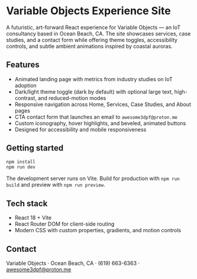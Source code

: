 # Variable Objects Experience Site

A futuristic, art-forward React experience for Variable Objects — an IoT consultancy based in Ocean Beach, CA. The site showcases services, case studies, and a contact form while offering theme toggles, accessibility controls, and subtle ambient animations inspired by coastal auroras.

## Features

- Animated landing page with metrics from industry studies on IoT adoption
- Dark/light theme toggle (dark by default) with optional large text, high-contrast, and reduced-motion modes
- Responsive navigation across Home, Services, Case Studies, and About pages
- CTA contact form that launches an email to `awesome3dpf@proton.me`
- Custom iconography, hover highlights, and beveled, animated buttons
- Designed for accessibility and mobile responsiveness

## Getting started

```bash
npm install
npm run dev
```

The development server runs on Vite. Build for production with `npm run build` and preview with `npm run preview`.

## Tech stack

- React 18 + Vite
- React Router DOM for client-side routing
- Modern CSS with custom properties, gradients, and motion controls

## Contact

Variable Objects · Ocean Beach, CA · (619) 663-6363 · awesome3dpf@proton.me
